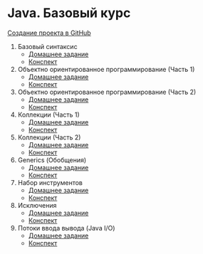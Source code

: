 # Java. Базовый курс

[Создание проекта в GitHub](create-github-project/create-github-project.md)

1. Базовый синтаксис
    * [Домашнее задание](Base%20Syntax/homework.md)
    * [Конспект](Base%20Syntax/conspect.md)
2. Объектно ориентированное программирование (Часть 1)
    * [Домашнее задание](OOP%201/homework.md)
    * [Конспект](OOP%201/conspect.md)
3. Объектно ориентированное программирование (Часть 2)
    * [Домашнее задание](OOP%202/homework.md)
    * [Конспект](OOP%202/conspect.md)
4. Коллекции (Часть 1)
    * [Домашнее задание](Collections%201/homework.md)
    * [Конспект](Collections%201/conspect.md)
5. Коллекции (Часть 2)
    * [Домашнее задание](Collections%202/homework.md)
    * [Конспект](Collections%202/conspect.md)
6. Generics (Обобщения)
    * [Домашнее задание](Generics/homework.md)
    * [Конспект](Generics/conspect.md)
7. Набор инструментов
    * [Домашнее задание](Toolchain/homework.md)
    * [Конспект](Toolchain/conspect.md)
8. Исключения
    * [Домашнее задание](Exceptions/homework.md)
    * [Конспект](Exceptions/conspect.md)
9. Потоки ввода вывода (Java I/O)
    * [Домашнее задание](JavaIO/homework.md)
    * [Конспект](JavaIO/conspect.md)